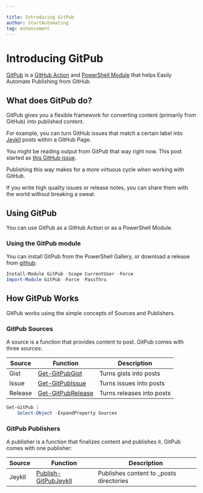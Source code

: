 ```yaml
---

title: Introducing GitPub
author: StartAutomating
tag: enhancement
---
```

# Introducing GitPub

[GitPub](https://github.com/StartAutomating/GitPub) is a [GitHub Action](https://github.com/marketplace/actions/usegitpub) and [PowerShell Module](https://www.powershellgallery.com/packages/GitPub/) that helps Easily Automate Publishing from GitHub.

## What does GitPub do?

GitPub gives you a flexible framework for converting content (primarily from GitHub) into published content.

For example, you can turn GitHub issues that match a certain label into [Jeykll](https://jekyllrb.com/) posts within a GitHub Page.

You might be reading output from GitPub that way right now.  This post started as [this GitHub issue](https://github.com/StartAutomating/GitPub/issues/1).

Publishing this way makes for a more virtuous cycle when working with GitHub.

If you write high quality issues or release notes, you can share them with the world without breaking a sweat.

## Using GitPub

You can use GitPub as a GitHub Action or as a PowerShell Module.

### Using the GitPub module

You can install GitPub from the PowerShell Gallery, or download a release from [github](https://github.com/StartAutomating/GitPub):

~~~PowerShell
Install-Module GitPub -Scope CurrentUser -Force
Import-Module GitPub -Force -PassThru
~~~

## How GitPub Works

GitPub works using the simple concepts of Sources and Publishers.

### GitPub Sources

A source is a function that provides content to post.  GitPub comes with three sources:

|Source|Function|Description|
|-|-|-|
|Gist       | [Get-GitPubGist](https://gitpub.start-automating.com/Get-GitPubGist)         | Turns gists into posts      |
|Issue     | [Get-GitPubIssue](https://gitpub.start-automating.com/Get-GitPubIssue)       | Turns issues into posts    |
|Release | [Get-GitPubRelease](https://gitpub.start-automating.com/Get-GitPubRelease)   | Turns releases into posts |

~~~PowerShell
Get-GitPub |
    Select-Object -ExpandProperty Sources
~~~

### GitPub Publishers

A publisher is a function that finalizes content and publishes it.  GitPub comes with one publisher:

|Source|Function|Description|
|-|-|-|
|Jeykll    | [Publish-GitPubJeykll](https://gitpub.start-automating.com/Publish-GitPubJeykll) | Publishes content to _posts directories    |
